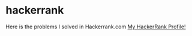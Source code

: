 # hackerrank
Here is the problems I solved in Hackerrank.com
[My HackerRank Profile!](https://www.hackerrank.com/ajmalmiyan)

